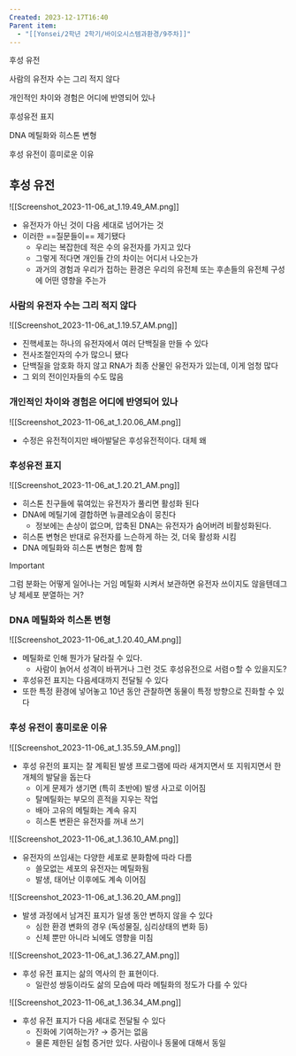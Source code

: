 ```yaml
---
Created: 2023-12-17T16:40
Parent item:
  - "[[Yonsei/2학년 2학기/바이오시스템과환경/9주차]]"
---
```

후성 유전

사람의 유전자 수는 그리 적지 않다

개인적인 차이와 경험은 어디에 반영되어 있나

후성유전 표지

DNA 메틸화와 히스톤 변형

후성 유전이 흥미로운 이유

## 후성 유전

![[Screenshot_2023-11-06_at_1.19.49_AM.png]]

- 유전자가 아닌 것이 다음 세대로 넘어가는 것
- 이러한 ==질문들이== 제기됐다
    - 우리는 복잡한데 적은 수의 유전자를 가지고 있다
    - 그렇게 적다면 개인들 간의 차이는 어디서 나오는가
    - 과거의 경험과 우리가 접하는 환경은 우리의 유전체 또는 후손들의 유전체 구성에 어떤 영향을 주는가

### 사람의 유전자 수는 그리 적지 않다

![[Screenshot_2023-11-06_at_1.19.57_AM.png]]

- 진핵세포는 하나의 유전자에서 여러 단백질을 만들 수 있다
- 전사조절인자의 수가 많으니 됐다
- 단백질을 암호화 하지 않고 RNA가 최종 산물인 유전자가 있는데, 이게 엄청 많다
- 그 외의 전이인자들의 수도 많음

### 개인적인 차이와 경험은 어디에 반영되어 있나

![[Screenshot_2023-11-06_at_1.20.06_AM.png]]

- 수정은 유전적이지만 배아발달은 후성유전적이다. 대체 왜

### 후성유전 표지

![[Screenshot_2023-11-06_at_1.20.21_AM.png]]

- 히스톤 친구들에 묶여있는 유전자가 풀리면 활성화 된다
- DNA에 메틸기에 결합하면 뉴클레오솜이 뭉친다
    - 정보에는 손상이 없으며, 압축된 DNA는 유전자가 숨어버려 비활성화된다.
- 히스톤 변형은 반대로 유전자를 느슨하게 하는 것, 더욱 활성화 시킴
- DNA 메틸화와 히스톤 변형은 함께 함

> [!important]  
> 그럼 분화는 어떻게 일어나는 거임 메틸화 시켜서 보관하면 유전자 쓰이지도 않을텐데그냥 체세포 분열하는 거?  

### DNA 메틸화와 히스톤 변형

![[Screenshot_2023-11-06_at_1.20.40_AM.png]]

- 메틸화로 인해 뭔가가 달라질 수 있다.
    - 사람이 늙어서 성격이 바뀌거나 그런 것도 후성유전으로 서렴ㅇ할 수 있을지도?
- 후성유전 표지는 다음세대까지 전달될 수 있다
- 또한 특정 환경에 넣어놓고 10년 동안 관찰하면 동물이 특정 방향으로 진화할 수 있다

### 후성 유전이 흥미로운 이유

![[Screenshot_2023-11-06_at_1.35.59_AM.png]]

- 후성 유전의 표지는 잘 계획된 발생 프로그램에 따라 새겨지면서 또 지워지면서 한 개체의 발달을 돕는다
    - 이게 문제가 생기면 (특히 초반에) 발생 사고로 이어짐
    - 탈메틸화는 부모의 흔적을 지우는 작업
    - 배아 고유의 메틸화는 계속 유지
    - 히스톤 변환은 유전자를 꺼내 쓰기

![[Screenshot_2023-11-06_at_1.36.10_AM.png]]

- 유전자의 쓰임새는 다양한 세포로 분화함에 따라 다름
    - 쓸모없는 세포의 유전자는 메틸화됨
    - 발생, 태어난 이후에도 계속 이어짐

![[Screenshot_2023-11-06_at_1.36.20_AM.png]]

- 발생 과정에서 남겨진 표지가 일생 동안 변하지 않을 수 있다
    - 심한 환경 변화의 경우 (독성물질, 심리상태의 변화 등)
    - 신체 뿐만 아니라 뇌에도 영향을 미침

![[Screenshot_2023-11-06_at_1.36.27_AM.png]]

- 후성 유전 표지는 삶의 역사의 한 표현이다.
    - 일란성 쌍둥이라도 삶의 모습에 따라 메틸화의 정도가 다를 수 있다

![[Screenshot_2023-11-06_at_1.36.34_AM.png]]

- 후성 유전 표지가 다음 세대로 전달될 수 있다
    - 진화에 기여하는가? → 증거는 없음
    - 물론 제한된 실험 증거만 있다. 사람이나 동물에 대해서 동일